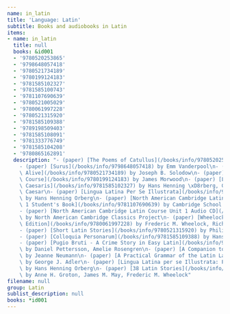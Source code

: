 ```yaml
---
name: in_latin
title: 'Language: Latin'
subtitle: Books and audiobooks in Latin
items:
- name: in_latin
  title: null
  books: &id001
  - '9780520253865'
  - '9798648057418'
  - '9780521734189'
  - '9780199124183'
  - '9781585102327'
  - '9781585100743'
  - '9781107690639'
  - '9780521005029'
  - '9780061997228'
  - '9780521315920'
  - '9781585109388'
  - '9789198509403'
  - '9781585108091'
  - '9781333776749'
  - '9781585104208'
  - '9780865162891'
  description: "- (paper) [The Poems of Catullus](/books/info/9780520253865) by Catullus\n\
    - (paper) [Surus](/books/info/9798648057418) by Emm Vanderpool\n- (paper) [Latin\
    \ Alive](/books/info/9780521734189) by Joseph B. Solodow\n- (paper) [Oxford Latin\
    \ Course](/books/info/9780199124183) by James Morwood\n- (paper) [Lingua Latina:\
    \ Caesaris](/books/info/9781585102327) by Hans Henning \xD8rberg, Gaius Julius\
    \ Caesar\n- (paper) [Lingua Latina Per Se Illustrata](/books/info/9781585100743)\
    \ by Hans Henning Orberg\n- (paper) [North American Cambridge Latin Course Unit\
    \ 1 Student's Book](/books/info/9781107690639) by Cambridge School Classics Project\n\
    - (paper) [North American Cambridge Latin Course Unit 1 Audio CD](/books/info/9780521005029)\
    \ by North American Cambridge Classics Project\n- (paper) [Wheelock's Latin, 7th\
    \ Edition](/books/info/9780061997228) by Frederic M. Wheelock, Richard A. LaFleur\n\
    - (paper) [Short Latin Stories](/books/info/9780521315920) by Philip Dunlop\n\
    - (paper) [Colloquia Personarum](/books/info/9781585109388) by Hans H. Orberg\n\
    - (paper) [Pugio Bruti - A Crime Story in Easy Latin](/books/info/9789198509403)\
    \ by Daniel Pettersson, Amelie Rosengren\n- (paper) [A Companion to Familia Romana](/books/info/9781585108091)\
    \ by Jeanne Neumann\n- (paper) [A Practical Grammar of the Latin Language](/books/info/9781333776749)\
    \ by George J. Adler\n- (paper) [Lingua Latina per se Illustrata: Pars I](/books/info/9781585104208)\
    \ by Hans Henning Orberg\n- (paper) [38 Latin Stories](/books/info/9780865162891)\
    \ by Anne H. Groton, James M. May, Frederic M. Wheelock"
filename: null
group: Latin
sublist_description: null
books: *id001
---
```



